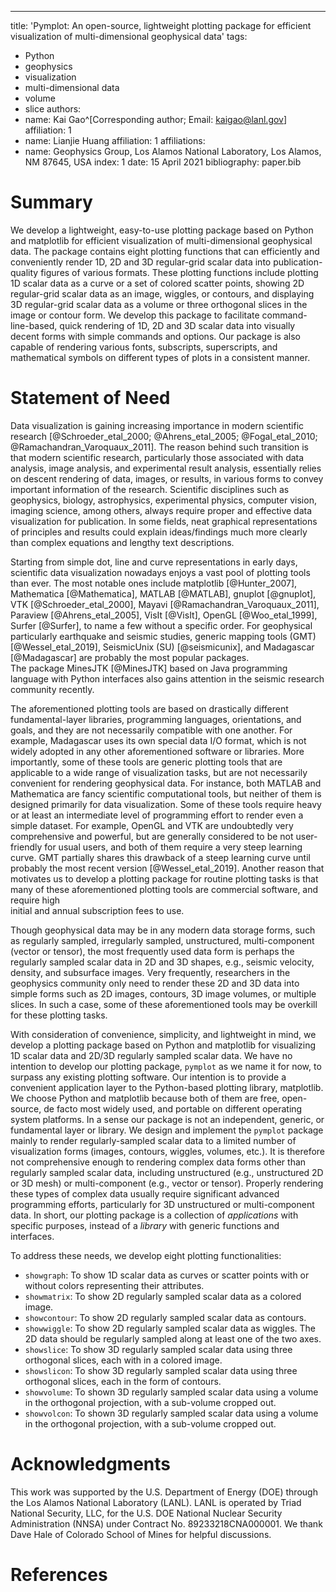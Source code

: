 ---
title: 'Pymplot: An open-source, lightweight plotting package for efficient visualization of multi-dimensional geophysical data'
tags:
  - Python
  - geophysics
  - visualization
  - multi-dimensional data
  - volume
  - slice
authors:
  - name: Kai Gao^[Corresponding author; Email: kaigao@lanl.gov]
    affiliation: 1
  - name: Lianjie Huang
    affiliation: 1
affiliations:
 - name: Geophysics Group, Los Alamos National Laboratory, Los Alamos, NM 87645, USA
   index: 1
date: 15 April 2021
bibliography: paper.bib

# Summary
We develop a lightweight, easy-to-use plotting package based on Python 
and matplotlib for efficient visualization of multi-dimensional geophysical data. 
The package contains eight 
plotting functions that can efficiently and conveniently render 1D, 2D and 3D
regular-grid scalar data into publication-quality figures of various 
formats. These plotting functions include plotting 1D scalar data as 
a curve or a set of colored scatter points, showing 2D regular-grid 
scalar data as an image, wiggles, or contours, and displaying 3D 
regular-grid scalar data as a volume or three orthogonal slices in the 
image or contour form.  We develop this package to facilitate command-line-based, quick 
rendering of 1D, 2D and 3D scalar data into visually decent forms with 
simple commands and options. Our package is also capable of rendering 
various fonts, subscripts, superscripts, and mathematical symbols on 
different types of plots in a consistent manner. 

# Statement of Need
Data visualization is gaining increasing importance in modern scientific 
research [@Schroeder_etal_2000; @Ahrens_etal_2005; @Fogal_etal_2010; @Ramachandran_Varoquaux_2011]. 
The reason behind such transition is that modern scientific research, 
particularly those associated with data analysis, image analysis, and 
experimental result analysis, essentially relies on descent rendering of 
data, images, or results, in various forms to convey important 
information of the research. Scientific disciplines such as geophysics, 
biology, astrophysics, experimental physics, computer vision, imaging 
science, among others, always require proper and effective data 
visualization for publication. In some fields, neat graphical 
representations of principles and results could explain ideas/findings 
much more clearly than complex equations and lengthy text descriptions. 

Starting from simple dot, line and curve representations in early days, 
scientific data visualization nowadays enjoys a vast pool of plotting 
tools than ever. The most notable ones include matplotlib 
[@Hunter_2007], Mathematica [@Mathematica], MATLAB 
[@MATLAB], gnuplot [@gnuplot], VTK 
[@Schroeder_etal_2000], Mayavi 
[@Ramachandran_Varoquaux_2011], Paraview [@Ahrens_etal_2005], 
VisIt [@VisIt], OpenGL [@Woo_etal_1999], Surfer 
[@Surfer], to name a few without a specific order. For geophysical 
particularly earthquake and seismic studies, generic mapping tools (GMT) 
[@Wessel_etal_2019], SeismicUnix (SU) [@seismicunix], and 
Madagascar [@Madagascar] are probably the most popular packages.  
The package MinesJTK [@MinesJTK] based on Java programming language 
with Python interfaces also gains attention in the seismic research 
community recently. 

The aforementioned plotting tools are based on drastically different 
fundamental-layer libraries, programming languages, orientations, and 
goals, and they are not necessarily compatible with one another. For 
example, Madagascar uses its own special data I/O format, which is not 
widely adopted in any other aforementioned software or libraries. More 
importantly, some of these tools are generic plotting tools that are 
applicable to a wide range of visualization tasks, but are not 
necessarily convenient for rendering geophysical data. For instance, both 
MATLAB and Mathematica are fancy scientific computational tools, but 
neither of them is designed primarily for data visualization. Some of 
these tools require heavy or at least an intermediate level of 
programming effort to render even a simple dataset.  For example, OpenGL 
and VTK are undoubtedly very comprehensive and powerful, but are generally considered to be not user-friendly for usual users, and both of 
them require a very steep learning curve. GMT partially shares this 
drawback of a steep learning curve until probably the most recent version 
[@Wessel_etal_2019].  Another reason that motivates us to develop 
a plotting package for routine plotting tasks is that many of these 
aforementioned plotting tools are commercial software, and require high  
initial and annual subscription fees to use. 

Though geophysical data may be in any modern data storage forms, such as 
regularly sampled, irregularly sampled, unstructured, multi-component 
(vector or tensor), the most frequently used data form is perhaps the 
regularly sampled scalar data in 2D and 3D shapes, e.g., seismic 
velocity, density, and subsurface images. Very frequently, researchers in 
the geophysics community only need to render these 2D and 3D data into simple forms such as 2D images, contours, 3D image volumes, or multiple 
slices. In such a case, some of these aforementioned tools may be 
overkill for these plotting tasks. 

With consideration of convenience, simplicity, and lightweight in mind, 
we develop a plotting package based on Python and matplotlib for 
visualizing 1D scalar data and 2D/3D regularly sampled scalar data. We have no intention to develop our plotting package, `pymplot` as we name it for now, to surpass any existing plotting software. Our intention is to provide a convenient application layer to the Python-based
plotting library, matplotlib. We choose Python and matplotlib because 
both of them are free, open-source, de facto most widely used, and 
portable on different operating system platforms. In a sense our package 
is not an independent, generic, or fundamental layer or library. We 
design and implement the `pymplot` package mainly to render 
regularly-sampled scalar data to a limited number of visualization forms 
(images, contours, wiggles, volumes, etc.). It is therefore not 
comprehensive enough to rendering complex data forms other than regularly 
sampled scalar data, including unstructured (e.g., unstructured 2D or 3D 
mesh) or multi-component (e.g., vector or tensor). Properly rendering 
these types of complex data usually require significant advanced programming efforts, particularly for 3D unstructured or multi-component 
data. In short, our plotting package is a collection of *applications* with specific purposes, instead of a *library* with generic functions and interfaces.

To address these needs, we develop eight plotting functionalities:
- `showgraph`: To show 1D scalar data as curves or scatter points with or without colors representing their attributes.
- `showmatrix`: To show 2D regularly sampled scalar data as a colored image. 
- `showcontour`: To show 2D regularly sampled scalar data as contours.
- `showwiggle`: To show 2D regularly sampled scalar data as wiggles. The 2D data should be regularly sampled along at least one of the two axes.
- `showslice`: To show 3D regularly sampled scalar data using three orthogonal slices, each with in a colored image. 
- `showslicon`: To show 3D regularly sampled scalar data using three orthogonal slices, each in the form of contours.  
- `showvolume`: To shown 3D regularly sampled scalar data using a volume in the orthogonal projection, with a sub-volume cropped out.
- `showvolcon`: To shown 3D regularly sampled scalar data using a volume in the orthogonal projection, with a sub-volume cropped out.

# Acknowledgments
This work was supported by the U.S. Department of Energy (DOE) through 
the Los Alamos National Laboratory (LANL). LANL is operated by Triad 
National Security, LLC, for the U.S. DOE National Nuclear Security 
Administration (NNSA) under Contract No. 89233218CNA000001. We thank 
Dave Hale of Colorado School of Mines for helpful discussions.

# References
